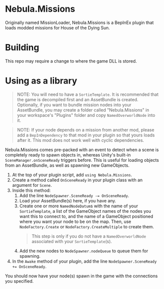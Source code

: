 # Nebula.Missions
Originally named MissionLoader, Nebula.Missions is a BepInEx plugin that loads modded missions for House of the Dying Sun.
# Building
This repo may require a change to where the game DLL is stored.
# Using as a library
> NOTE: You will need to have a `SortieTemplate`. It is recommended that the game is decompiled first and an AssetBundle is created.
Optionally, if you want to bundle mission nodes into your AssetBundle, you may create a folder called "Nebula.Missions" in your workspace's "Plugins" folder and copy `NamedOverworldNode` into it.

> NOTE: If your node depends on a mission from another mod, please add a `BepInDependency` to that mod in your plugin so that yours loads after it. This mod does not work well with cyclic dependencies.

Nebula.Missions comes pre-packed with an event to detect when a scene is completely ready to spawn objects in, whereas Unity's built-in `SceneManager.onSceneReady` triggers before. This is useful for loading objects from an AssetBundle, as well as spawning new GameObjects.
1. At the top of your plugin script, add `using Nebula.Missions`.
1. Create a method called `OnSceneReady` in your plugin class with an argument for `Scene`.
1. Inside this method:
	1. Add the line `NodeSpawner.SceneReady -= OnSceneReady`.
	1. Load your AssetBundle(s) here, if you have any.
	1. Create one or more `NamedNodeDatum`s with the name of your `SortieTemplate`, a list of the GameObject names of the nodes you want this to connect to, and the name of a GameObject positioned where you want your node to be on the map. Then, use `NodeFactory.Create` or `NodeFactory.CreateMultiple` to create them.
		> This step is only if you do not have a `NamedOverworldNode` associated with your `SortieTemplate`(s).
	1. Add the new nodes to `NodeSpawner.nodeQueue` to queue them for spawning.
1. In the `Awake` method of your plugin, add the line `NodeSpawner.SceneReady += OnSceneReady`.

You should now have your node(s) spawn in the game with the connections you specified.